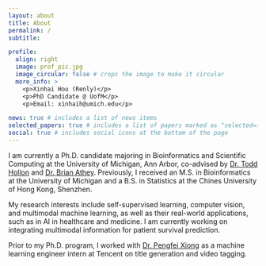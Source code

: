 ```yaml
---
layout: about
title: About
permalink: /
subtitle:  

profile:
  align: right
  image: prof_pic.jpg
  image_circular: false # crops the image to make it circular
  more_info: >
    <p>Xinhai Hou (Renly)</p>
    <p>PhD Candidate @ UofM</p>
    <p>Email: xinhaih@umich.edu</p>

news: true # includes a list of news items
selected_papers: true # includes a list of papers marked as "selected={true}"
social: true # includes social icons at the bottom of the page
---
```


I am currently a Ph.D. candidate majoring in Bioinformatics and Scientific Computing at the University of Michigan, Ann Arbor, co-advised by [Dr. Todd Hollon](https://scholar.google.com/citations?user=37OCG3gAAAAJ&hl=en) and [Dr. Brian Athey](https://medicine.umich.edu/dept/psychiatry/brian-d-athey-phd). Previously, I received an M.S. in Bioinformatics at the University of Michigan and a B.S. in Statistics at the Chines University of Hong Kong, Shenzhen.

My research interests include self-supervised learning, computer vision, and multimodal machine learning, as well as their real-world applications, such as in AI in healthcare and medicine. I am currently working on integrating multimodal information for patient survival prediction.

Prior to my Ph.D. program, I worked with [Dr. Pengfei Xiong](https://scholar.google.com/citations?user=ctLbu3IAAAAJ&hl=zh-CN) as a machine learning engineer intern at Tencent on title generation and video tagging.
